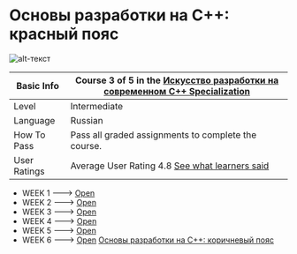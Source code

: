 # Основы разработки на C++: красный пояс

![alt-текст](https://github.com/Urezzzer/coursera_art_of_c_plus_plus_development/basics-of-c-plus-plus-development-red-belt-main/img.jpg)

| Basic Info | Course 3 of 5 in the [Искусство разработки на современном C++ Specialization](https://www.coursera.org/learn/c-plus-plus-red)|
| ------------- | ------------- |
| Level | Intermediate |
| Language | Russian |
| How To Pass | Pass all graded assignments to complete the course. |
| User Ratings | Average User Rating 4.8 [See what learners said](https://www.coursera.org/learn/c-plus-plus-red#ratings)|

* WEEK 1 ---> [Open](https://github.com/Reavolt/basics-of-c-plus-plus-development-red-belt/tree/main/Week_1)
* WEEK 2 ---> [Open](https://github.com/Hitoku/basics-of-c-plus-plus-development-red-belt/tree/master/Week_2)
* WEEK 3 ---> [Open](https://github.com/Hitoku/basics-of-c-plus-plus-development-red-belt/tree/master/Week_3)
* WEEK 4 ---> [Open](https://github.com/Hitoku/basics-of-c-plus-plus-development-red-belt/tree/master/Week_4)
* WEEK 5 ---> [Open](https://github.com/Hitoku/basics-of-c-plus-plus-development-red-belt/tree/master/Week_5)
* WEEK 6 ---> [Open](https://github.com/Hitoku/basics-of-c-plus-plus-development-red-belt/tree/master/Week_6)
[Основы разработки на C++: коричневый пояс](https://github.com/Hitoku/basics-of-c-plus-plus-development-brown-belt)
